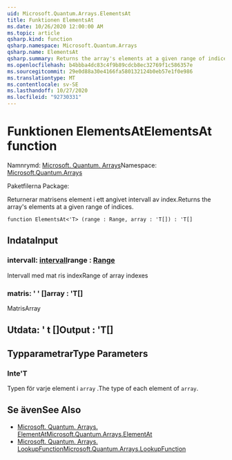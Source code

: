 ```yaml
---
uid: Microsoft.Quantum.Arrays.ElementsAt
title: Funktionen ElementsAt
ms.date: 10/26/2020 12:00:00 AM
ms.topic: article
qsharp.kind: function
qsharp.namespace: Microsoft.Quantum.Arrays
qsharp.name: ElementsAt
qsharp.summary: Returns the array's elements at a given range of indices.
ms.openlocfilehash: b4bbba4dc83c4f9b89cdcb8ec32769f1c586357e
ms.sourcegitcommit: 29e0d88a30e4166fa580132124b0eb57e1f0e986
ms.translationtype: MT
ms.contentlocale: sv-SE
ms.lasthandoff: 10/27/2020
ms.locfileid: "92730331"
---
```

# <a name="elementsat-function"></a><span data-ttu-id="43f2b-102">Funktionen ElementsAt</span><span class="sxs-lookup"><span data-stu-id="43f2b-102">ElementsAt function</span></span>

<span data-ttu-id="43f2b-103">Namnrymd: [Microsoft. Quantum. Arrays](xref:Microsoft.Quantum.Arrays)</span><span class="sxs-lookup"><span data-stu-id="43f2b-103">Namespace: [Microsoft.Quantum.Arrays](xref:Microsoft.Quantum.Arrays)</span></span>

<span data-ttu-id="43f2b-104">Paketfilerna [](https://nuget.org/packages/)</span><span class="sxs-lookup"><span data-stu-id="43f2b-104">Package: [](https://nuget.org/packages/)</span></span>


<span data-ttu-id="43f2b-105">Returnerar matrisens element i ett angivet intervall av index.</span><span class="sxs-lookup"><span data-stu-id="43f2b-105">Returns the array's elements at a given range of indices.</span></span>

```qsharp
function ElementsAt<'T> (range : Range, array : 'T[]) : 'T[]
```


## <a name="input"></a><span data-ttu-id="43f2b-106">Indata</span><span class="sxs-lookup"><span data-stu-id="43f2b-106">Input</span></span>

### <a name="range--range"></a><span data-ttu-id="43f2b-107">intervall: [intervall](xref:microsoft.quantum.lang-ref.range)</span><span class="sxs-lookup"><span data-stu-id="43f2b-107">range : [Range](xref:microsoft.quantum.lang-ref.range)</span></span>

<span data-ttu-id="43f2b-108">Intervall med mat ris index</span><span class="sxs-lookup"><span data-stu-id="43f2b-108">Range of array indexes</span></span>


### <a name="array--t"></a><span data-ttu-id="43f2b-109">matris: ' ' []</span><span class="sxs-lookup"><span data-stu-id="43f2b-109">array : 'T[]</span></span>

<span data-ttu-id="43f2b-110">Matris</span><span class="sxs-lookup"><span data-stu-id="43f2b-110">Array</span></span>



## <a name="output--t"></a><span data-ttu-id="43f2b-111">Utdata: ' t []</span><span class="sxs-lookup"><span data-stu-id="43f2b-111">Output : 'T[]</span></span>



## <a name="type-parameters"></a><span data-ttu-id="43f2b-112">Typparametrar</span><span class="sxs-lookup"><span data-stu-id="43f2b-112">Type Parameters</span></span>

### <a name="t"></a><span data-ttu-id="43f2b-113">Inte</span><span class="sxs-lookup"><span data-stu-id="43f2b-113">'T</span></span>

<span data-ttu-id="43f2b-114">Typen för varje element i `array` .</span><span class="sxs-lookup"><span data-stu-id="43f2b-114">The type of each element of `array`.</span></span>

## <a name="see-also"></a><span data-ttu-id="43f2b-115">Se även</span><span class="sxs-lookup"><span data-stu-id="43f2b-115">See Also</span></span>

- [<span data-ttu-id="43f2b-116">Microsoft. Quantum. Arrays. ElementAt</span><span class="sxs-lookup"><span data-stu-id="43f2b-116">Microsoft.Quantum.Arrays.ElementAt</span></span>](xref:Microsoft.Quantum.Arrays.ElementAt)
- [<span data-ttu-id="43f2b-117">Microsoft. Quantum. Arrays. LookupFunction</span><span class="sxs-lookup"><span data-stu-id="43f2b-117">Microsoft.Quantum.Arrays.LookupFunction</span></span>](xref:Microsoft.Quantum.Arrays.LookupFunction)